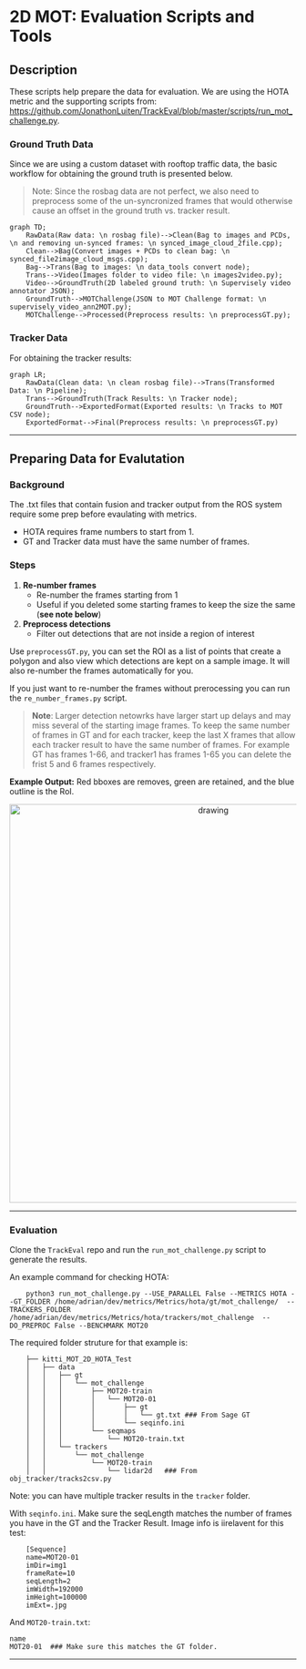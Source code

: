 # 2D MOT: Evaluation Scripts and Tools

## Description

These scripts help prepare the data for evaluation. We are using the HOTA metric and the supporting scripts from: https://github.com/JonathonLuiten/TrackEval/blob/master/scripts/run_mot_challenge.py.


### Ground Truth Data

Since we are using a custom dataset with rooftop traffic data, the basic workflow for obtaining the ground truth is presented below.

>Note: Since the rosbag data are not perfect, we also need to preprocess some of the un-syncronized frames that would otherwise cause an offset in the ground truth vs. tracker result.

```mermaid
graph TD;
    RawData(Raw data: \n rosbag file)-->Clean(Bag to images and PCDs, \n and removing un-synced frames: \n synced_image_cloud_2file.cpp);
    Clean-->Bag(Convert images + PCDs to clean bag: \n synced_file2image_cloud_msgs.cpp);
    Bag-->Trans(Bag to images: \n data_tools convert node);
    Trans-->Video(Images folder to video file: \n images2video.py);
    Video-->GroundTruth(2D labeled ground truth: \n Supervisely video annotator JSON);
    GroundTruth-->MOTChallenge(JSON to MOT Challenge format: \n supervisely_video_ann2MOT.py);
    MOTChallenge-->Processed(Preprocess results: \n preprocessGT.py);
```

### Tracker Data

For obtaining the tracker results:
```mermaid
graph LR;
    RawData(Clean data: \n clean rosbag file)-->Trans(Transformed Data: \n Pipeline);
    Trans-->GroundTruth(Track Results: \n Tracker node);
    GroundTruth-->ExportedFormat(Exported results: \n Tracks to MOT CSV node);
    ExportedFormat-->Final(Preprocess results: \n preprocessGT.py)
```
---

## Preparing Data for Evalutation

### Background

The .txt files that contain fusion and tracker output from the ROS system require some prep before evaulating with metrics.
- HOTA requires frame numbers to start from 1.
- GT and Tracker data must have the same number of frames.

### Steps

1. **Re-number frames**
   - Re-number the frames starting from 1
   - Useful if you deleted some starting frames to keep the size the same (**see note below**)
2. **Preprocess detections**
   - Filter out detections that are not inside a region of interest

Use `preprocessGT.py`, you can set the ROI as a list of points that create a polygon and also view which detections are kept on a sample image. It will also re-number the frames automatically for you.

If you just want to re-number the frames without prerocessing you can run the `re_number_frames.py` script.

> **Note**: Larger detection netowrks have larger start up delays and may miss several of the starting image frames. To keep the same number of frames in GT and for each tracker, keep the last X frames that allow each tracker result to have the same number of frames. For example GT has frames 1-66, and tracker1 has frames 1-65 you can delete the frist 5 and 6 frames respectively.

**Example Output:** Red bboxes are removes, green are retained, and the blue outline is the RoI. <p align="center"><img src="../Docs/readme_images/fusion_detection_visualization.png" alt="drawing" width="700"/></p>

---

### Evaluation

Clone the `TrackEval` repo and run the `run_mot_challenge.py` script to generate the results.

An example command for checking HOTA:

```
    python3 run_mot_challenge.py --USE_PARALLEL False --METRICS HOTA --GT_FOLDER /home/adrian/dev/metrics/Metrics/hota/gt/mot_challenge/  --TRACKERS_FOLDER /home/adrian/dev/metrics/Metrics/hota/trackers/mot_challenge  --DO_PREPROC False --BENCHMARK MOT20
```

The required folder struture for that example is:

```
    ├── kitti_MOT_2D_HOTA_Test
    │   ├── data
    │   │   ├── gt
    │   │   │   └── mot_challenge
    │   │   │       ├── MOT20-train
    │   │   │       │   └── MOT20-01
    │   │   │       │       ├── gt
    │   │   │       │       │   └── gt.txt ### From Sage GT
    │   │   │       │       └── seqinfo.ini
    │   │   │       └── seqmaps
    │   │   │           └── MOT20-train.txt
    │   │   └── trackers
    │   │       └── mot_challenge
    │   │           └── MOT20-train
    │   │               └── lidar2d   ### From obj_tracker/tracks2csv.py
```

Note: you can have multiple tracker results in the `tracker` folder.

With `seqinfo.ini`. Make sure the seqLength matches the number of frames you have in the GT and the Tracker Result. Image info is iirelavent for this test:
```
    [Sequence]
    name=MOT20-01
    imDir=img1
    frameRate=10
    seqLength=2
    imWidth=192000
    imHeight=100000
    imExt=.jpg
```
And `MOT20-train.txt`:

```
name
MOT20-01  ### Make sure this matches the GT folder.
```

---
